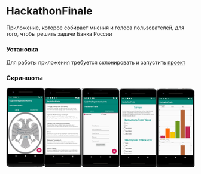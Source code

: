 # HackathonFinale
Приложение, которое собирает мнения и голоса пользователей, для того, чтобы решить задачи Банка России

### Установка
Для работы приложения требуется склонировать и запустить [проект](https://github.com/A-l-i-s-a/questionnaire)
### Скриншоты
![](https://github.com/A-l-i-s-a/HackathonFinale/blob/master/imag.png)
